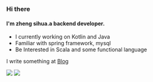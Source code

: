 ### Hi there
#### I'm zheng sihua.a backend developer.
- I currently working on Kotlin and Java
- Familiar with spring framework, mysql
- Be Interested in Scala and some functional language

I write something at [Blog](https://zshnb.github.io/)

![](https://github-readme-stats.vercel.app/api?username=zsh-sevenine)
![](https://github-readme-streak-stats.herokuapp.com/?user=zsh-sevenine)
